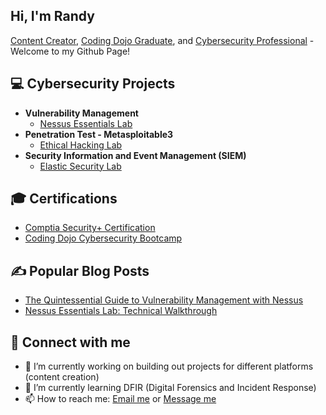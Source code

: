  ## Hi, I'm Randy

 [Content Creator](https://medium.com/@hispanictitanic), <a href="https://app.diplomasafe.com/en-US/diploma/dd05f4766eb85d279531830f39ce1932a33c9d95a">Coding Dojo Graduate</a>, and <a href="https://github.com/resii-tech"><a href="https://www.linkedin.com/in/randyesanchezii">Cybersecurity Professional</a> - Welcome to my Github Page! </a></h2>

<h2>💻 Cybersecurity Projects</h2>

- <b>Vulnerability Management</b>
  - [Nessus Essentials Lab](https://github.com/resii-tech/NessusEssentialsLab)
- <b>Penetration Test - Metasploitable3</b>
  - [Ethical Hacking Lab](https://github.com/resii-tech/EthicalHackingLab) 
- **Security Information and Event Management (SIEM)**
  - [Elastic Security Lab](https://github.com/resii-tech/LABURL) 


<h2>🎓 Certifications</h2>

- [Comptia Security+ Certification](https://www.credly.com/badges/f8c26c1b-c060-4235-a9b5-7992ce0726aa)
- [Coding Dojo Cybersecurity Bootcamp](https://app.diplomasafe.com/en-US/diploma/dd05f4766eb85d279531830f39ce1932a33c9d95a)

<h2>✍ Popular Blog Posts</h2>

   - [The Quintessential Guide to Vulnerability Management with Nessus](https://medium.com/@hispanictitanic/the-quintessential-guide-to-vulnerability-management-with-nessus-3eeaf3e885f9)
   - [Nessus Essentials Lab: Technical Walkthrough](https://medium.com/@hispanictitanic/nessus-essentials-lab-technical-walkthrough-f1922a3ba4db)

<h2>🤳 Connect with me</h2>

- 🔭 I’m currently working on building out projects for different platforms (content creation)
- 🌱 I’m currently learning DFIR (Digital Forensics and Incident Response) 
- 📫 How to reach me: [Email me](sancheziirandall@gmail.com) or [Message me](https://linkedin.com/in/randyesanchezii)


<!--
**joshmadakor1/joshmadakor1** is a ✨ _special_ ✨ repository because its `README.md` (this file) appears on your GitHub profile.

Here are some ideas to get you started:

- 🔭 I’m currently working on ...
- 🌱 I’m currently learning ...
- 👯 I’m looking to collaborate on ...
- 🤔 I’m looking for help with ...
- 💬 Ask me about ...
- 📫 How to reach me: ...
- 😄 Pronouns: ...
- ⚡ Fun fact: ...

Sample Project Input Template (Build-Out)
- <b>PowerShell</b>
  - [Windows EventLog: Failed RDP Logins Source IP to full GeoData Conversion](https://github.com/joshmadakor1/Sentinel-Lab)
  - [JWipe (Disk Wiping Utility)](https://github.com/joshmadakor1/Jwipe.PowerShell)
  - [Active Directory Bulk User Creation](https://github.com/joshmadakor1/AD_PS)
  - [FIM (File Integrity Monitor)](https://github.com/joshmadakor1/PowerShell-Integrity-FIM)

  Content Creation Template (Build-Out)

  <h2>📺 Popular YouTube Videos</h2>

- [How to get into Cybersecurity Starting From Zero](https://www.youtube.com/watch?v=a83ASGn_V_s)
- [A Day in the Life of a Cybersecurity Anayst](https://www.youtube.com/watch?v=uHy3oM7NnoU)
- [How to Create a KeyLogger (C#)](https://www.youtube.com/watch?v=N-L9hklSlNk)
- [Ransomware Demonstration (C#)](https://www.youtube.com/watch?v=OfvdQeh79s0)
- [Is WGU Legit?](https://www.youtube.com/watch?v=E2MwRWxDBkA)

Pro Social Media Template (Not for me)
<h2> 🤳 Connect with me:</h2>

[<img align="left" alt="JoshMadakor | YouTube" width="22px" src="https://cdn.jsdelivr.net/npm/simple-icons@v3/icons/youtube.svg" />][youtube]
[<img align="left" alt="JoshMadakor | Twitter" width="22px" src="https://cdn.jsdelivr.net/npm/simple-icons@v3/icons/twitter.svg" />][twitter]
[<img align="left" alt="JoshMadakor | LinkedIn" width="22px" src="https://cdn.jsdelivr.net/npm/simple-icons@v3/icons/linkedin.svg" />][linkedin]
[<img align="left" alt="JoshMadakor | Instagram" width="22px" src="https://cdn.jsdelivr.net/npm/simple-icons@v3/icons/instagram.svg" />][instagram]

[twitter]: https://twitter.com/joshmadakor
[youtube]: https://www.youtube.com/c/joshmadakor
[instagram]: https://www.instagram.com/joshmadakor/
[linkedin]: https://linkedin.com/in/joshmadakor
<!--
